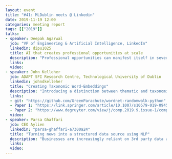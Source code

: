 ```yaml
---
layout: event
title: "#41: MLDublin meets @ Linkedin"
date: 2019-11-19 12:00
categories: meeting report
tags: [["2019"]]
talks:
- speaker: Deepak Agarwal
  job: "VP of Engineering & Artificial Intelligence, LinkedIn"
  linkedin: dipu1025
  title: AI that creates professional opportunities at scale
  description: "Professional opportunities can manifest itself in several ways like finding a new job, enhancing or learning a new skill through an online course, connecting with someone who can help with new professional opportunities in the future, finding insights about a lead to close a deal, sourcing the best candidate for a job opening, consuming the best professional news to stay informed, and many others. LinkedIn is the largest online professional social network that connects talent with opportunity at scale by leveraging and developing novel AI methods. In this talk, I will provide an overview of how AI is used across LinkedIn and the challenges thereof. The talk would mostly emphasize the principles required to bridge the gap between theory and practice of AI, with copious illustrations from the real world."
  links:
  video:
- speaker: John Kelleher
  job: ADAPT SFI Research Centre, Technological University of Dublin
  linkedin: johndkelleher
  title: "Creating Taxonomic Word-Embeddings"
  description: "Introducing a distinction between thematic and taxonomic word embeddings. Based on this distinction it will then contrast and explain the performance of a range of embeddings across a number of semantic relatedness evaluation datasets. A standard approach to creating taxonomic embeddings is to use a random walk across a taxonomy to generate a corpus and then to train the embeddings using this corpus. Building on this approach, the talk will present a series of experiments that first explore how the properties of a taxonomy affect the scaling properties of corpora generated from it, and hence the properties of the resulting embeddings, but also how the results of blending natural and synthesised corpora are affected by the relative sizes of the corpora. The talk presents works done jointly with Magdalena Kacmajor, Alfredo Maldonado and Filip Klubička."
  links:
  - git: "https://github.com/GreenParachute/wordnet-randomwalk-python"
  - Paper 1: "https://link.springer.com/article/10.1007/s10579-019-09452-w"
  - Paper 2: "https://www.degruyter.com/view/j/comp.2019.9.issue-1/comp-2019-0009/comp-2019-0009.xml"
  video:
- speaker: Parsa Ghaffari
  job: CEO Aylien
  linkedin: "parsa-ghaffari-a7300a24"
  title: "Turning news into a structured data source using NLP"
  description: "Businesses are increasingly reliant on 3rd party data and information for making optimal decisions. News is a highly rich source of information about events taking place all around the world in real time, yet it has remained widely untapped in business applications due to (i) the large volume of news and media content; and (ii) the complexity of human languages and the challenges it creates for automation and scaling. The big data wave of the early 2010's and the deep learning wave of 2013 onwards have provided us with the tools we need to tackle these two issues. In this talk I will explain how our News Intelligence platform combines NLP and big data technology to extract high quality signals from news."
  links:
  video:
---
```

